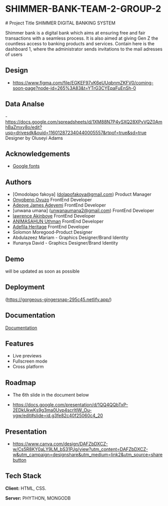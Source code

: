 ﻿# SHIMMER-BANK-TEAM-2-GROUP-2
﻿# Project Title
SHIMMER DIGITAL BANKING SYSTEM

Shimmer bank is a digital bank which aims at ensuring free and fair transactions with a seamless process. It is also aimed at giving Gen Z the countless access to banking products and services. Contain here is the dashboard 1, where the administrator sends invitations to the mail adresses of users

## Design

- https://www.figma.com/file/EGKEF97vK6eUUqbnmZKFV0/coming-soon-page?node-id=265%3A83&t=YTrG3CYEpaFuEnSh-0

## Data Analse
-https://docs.google.com/spreadsheets/d/1XM88N7P4ySXQ28XPvVQZ0AmhBaZmxy8o/edit?usp=drivesdk&ouid=116012872340440005557&rtpof=true&sd=true  Designer by Oluseyi Adams

## Acknowledgements

 - [Google fonts]('https://fonts.googleapis.com/css2?family=Inter:wght@400;500;600&family=Poppins:wght@300;400;600;700&family=Roboto:wght@100;500;700&display=swap')

## Authors
- [Omodolapo fakoya] (dolapofakoya@gmail.com) Product Manager
- [Onyobeno Ovuzo](https://github.com/Ovuzo) FrontEnd Developer
- [Adeoye James Adeyemi](https://github.com/yemoscovic) FrontEnd Developer
- [unwana umana] (unwanaumana2@gmail.com) FrontEnd Developer
- [lawrence Akinboye](https://github.com/min-law) FrontEnd Developer
- [ANIMASAHUN Uthman](https://github.com/Raaancho) FrontEnd Developer
- [Adefila Heritage](https://github.com/adefilaheritage) FrontEnd Developer
- Solomon Moregood-Product Designer
- Abdulazeez Mariam - Graphics Designer/Brand Identity
- Ifunanya David - Graphics Designer/Brand Identity

## Demo

will be updated as soon as possible

## Deployment

(https://gorgeous-gingersnap-295c45.netlify.app/)

## Documentation

[Documentation](https://docs.google.com/presentation/d/1QQ4QQbTxP-2EDkUkwKs9g3ma0Uvp4scrltIW_Ou-ygw/edit#slide=id.g3fe82c40f25060c4_10)


## Features

- Live previews
- Fullscreen mode
- Cross platform


## Roadmap

- The 6th slide in the document below

- https://docs.google.com/presentation/d/1QQ4QQbTxP-2EDkUkwKs9g3ma0Uvp4scrltIW_Ou-ygw/edit#slide=id.g3fe82c40f25060c4_20

## Presentation
- https://www.canva.com/design/DAFZbDXCZ-w/Cs5R8KY0aLY9LM_bS31PJg/view?utm_content=DAFZbDXCZ-w&utm_campaign=designshare&utm_medium=link2&utm_source=sharebutton


## Tech Stack

**Client:** HTML, CSS.

**Server:** PHYTHON, MONGODB
